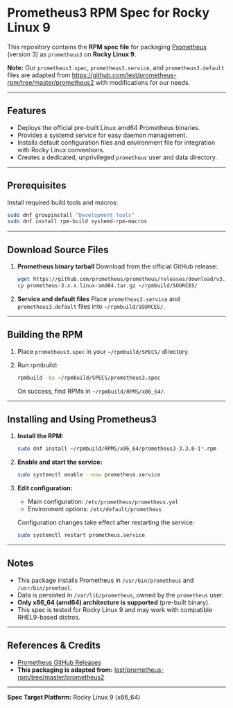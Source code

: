 # Prometheus3 RPM Spec for Rocky Linux 9

This repository contains the **RPM spec file** for packaging [Prometheus](https://prometheus.io) (version 3) as `prometheus3` on **Rocky Linux 9**.

**Note:** Our `prometheus3.spec`, `prometheus3.service`, and `prometheus3.default` files are adapted from
<https://github.com/lest/prometheus-rpm/tree/master/prometheus2> with modifications for our needs.

---

## Features

- Deploys the official pre-built Linux amd64 Prometheus binaries.
- Provides a systemd service for easy daemon management.
- Installs default configuration files and environment file for integration with Rocky Linux conventions.
- Creates a dedicated, unprivileged `prometheus` user and data directory.

---

## Prerequisites

Install required build tools and macros:

```sh
sudo dnf groupinstall "Development Tools"
sudo dnf install rpm-build systemd-rpm-macros
```

---

## Download Source Files

1. **Prometheus binary tarball**
   Download from the official GitHub release:

   ```sh
   wget https://github.com/prometheus/prometheus/releases/download/v3.x.x/prometheus-3.x.x.linux-amd64.tar.gz
   cp prometheus-3.x.x.linux-amd64.tar.gz ~/rpmbuild/SOURCES/
   ```

2. **Service and default files**
   Place `prometheus3.service` and `prometheus3.default` files into `~/rpmbuild/SOURCES/`.

---

## Building the RPM

1. Place `prometheus3.spec` in your `~/rpmbuild/SPECS/` directory.

2. Run rpmbuild:

   ```sh
   rpmbuild -ba ~/rpmbuild/SPECS/prometheus3.spec
   ```

   On success, find RPMs in `~/rpmbuild/RPMS/x86_64/`.

---

## Installing and Using Prometheus3

1. **Install the RPM:**

   ```sh
   sudo dnf install ~/rpmbuild/RPMS/x86_64/prometheus3-3.3.0-1*.rpm
   ```

2. **Enable and start the service:**

   ```sh
   sudo systemctl enable --now prometheus.service
   ```

3. **Edit configuration:**

   - Main configuration: `/etc/prometheus/prometheus.yml`
   - Environment options: `/etc/default/prometheus`

   Configuration changes take effect after restarting the service:

   ```sh
   sudo systemctl restart prometheus.service
   ```

---

## Notes

- This package installs Prometheus in `/usr/bin/prometheus` and `/usr/bin/promtool`.
- Data is persisted in `/var/lib/prometheus`, owned by the `prometheus` user.
- **Only x86_64 (amd64) architecture is supported** (pre-built binary).
- This spec is tested for Rocky Linux 9 and may work with compatible RHEL9-based distros.

---

## References & Credits

- [Prometheus GitHub Releases](https://github.com/prometheus/prometheus/releases)
- **This packaging is adapted from:**
  [lest/prometheus-rpm/tree/master/prometheus2](https://github.com/lest/prometheus-rpm/tree/master/prometheus2)

---

**Spec Target Platform:** Rocky Linux 9 (x86_64)
